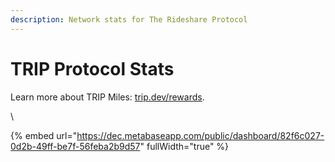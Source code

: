 ```yaml
---
description: Network stats for The Rideshare Protocol
---
```


# TRIP Protocol Stats

Learn more about TRIP Miles: [trip.dev/rewards](https://www.trip.dev/rewards).

\


{% embed url="https://dec.metabaseapp.com/public/dashboard/82f6c027-0d2b-49ff-be7f-56feba2b9d57" fullWidth="true" %}
